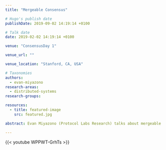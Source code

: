```yaml
---
title: "Mergeable Consensus"

# Hugo's publish date
publishDate: 2019-09-02 14:19:14 +0100

# Talk date
date: 2019-02-02 14:19:14 +0100

venue: "ConsensusDay 1"

venue_url: ""

venue_location: "Stanford, CA, USA"

# Taxonomies
authors:
  - evan-miyazono
research-areas:
  - distributed-systems
research-groups:

resources:
  - title: featured-image
    src: featured.jpg

abstract: Evan Miyazono (Protocol Labs Research) talks about mergeable consensus at ConsensusDay 1.

---
```


{{< youtube WPPWT-GrhTs >}}
